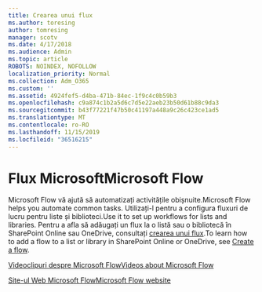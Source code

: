```yaml
---
title: Crearea unui flux
ms.author: toresing
author: tomresing
manager: scotv
ms.date: 4/17/2018
ms.audience: Admin
ms.topic: article
ROBOTS: NOINDEX, NOFOLLOW
localization_priority: Normal
ms.collection: Adm_O365
ms.custom: ''
ms.assetid: 4924fef5-d4ba-471b-84ec-1f9c4c0b59b3
ms.openlocfilehash: c9a874c1b2a5d6c7d5e22aeb23b50d61b88c9da3
ms.sourcegitcommit: b43f77221f47b50c41197a448a9c26c423ce1ad5
ms.translationtype: MT
ms.contentlocale: ro-RO
ms.lasthandoff: 11/15/2019
ms.locfileid: "36516215"
---
```

# <a name="microsoft-flow"></a><span data-ttu-id="e7d4c-102">Flux Microsoft</span><span class="sxs-lookup"><span data-stu-id="e7d4c-102">Microsoft Flow</span></span>

<span data-ttu-id="e7d4c-103">Microsoft Flow vă ajută să automatizați activitățile obișnuite.</span><span class="sxs-lookup"><span data-stu-id="e7d4c-103">Microsoft Flow helps you automate common tasks.</span></span> <span data-ttu-id="e7d4c-104">Utilizați-l pentru a configura fluxuri de lucru pentru liste și biblioteci.</span><span class="sxs-lookup"><span data-stu-id="e7d4c-104">Use it to set up workflows for lists and libraries.</span></span> <span data-ttu-id="e7d4c-105">Pentru a afla să adăugați un flux la o listă sau o bibliotecă în SharePoint Online sau OneDrive, consultați [crearea unui flux](https://go.microsoft.com/fwlink/?linkid=869408).</span><span class="sxs-lookup"><span data-stu-id="e7d4c-105">To learn how to add a flow to a list or library in SharePoint Online or OneDrive, see [Create a flow](https://go.microsoft.com/fwlink/?linkid=869408).</span></span>
  
[<span data-ttu-id="e7d4c-106">Videoclipuri despre Microsoft Flow</span><span class="sxs-lookup"><span data-stu-id="e7d4c-106">Videos about Microsoft Flow</span></span>](https://go.microsoft.com/fwlink/?linkid=864641)
  
[<span data-ttu-id="e7d4c-107">Site-ul Web Microsoft Flow</span><span class="sxs-lookup"><span data-stu-id="e7d4c-107">Microsoft Flow website</span></span>](https://go.microsoft.com/fwlink/?linkid=864642)
  

